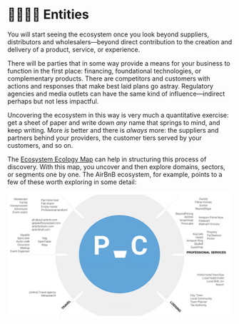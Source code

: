 # 👨‍👨‍👧‍👦 Entities

You will start seeing the ecosystem once you look beyond suppliers, distributors and wholesalers—beyond direct contribution to the creation and delivery of a product, service, or experience.

There will be parties that in some way provide a means for your business to function in the first place: financing, foundational technologies, or complementary products. There are competitors and customers with actions and responses that make best laid plans go astray. Regulatory agencies and media outlets can have the same kind of influence—indirect perhaps but not less impactful.

Uncovering the ecosystem in this way is very much a quantitative exercise: get a sheet of paper and write down _any_ name that springs to mind, and keep writing. More _is_ better and there is _always_ more: the suppliers and partners behind your providers, the customer tiers served by your customers, and so on.

The [Ecosystem Ecology Map](../../workshop/canvases.md#ecology-map) can help in structuring this process of discovery. With this map, you uncover and then explore domains, sectors, or segments one by one. The AirBnB ecosystem, for example, points to a few of these worth exploring in some detail:

![Mapping the AirBnB ecosystem](../../.gitbook/assets/pps-gitbookexamples.001.jpeg)

